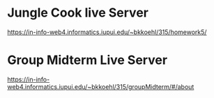 
# Jungle Cook live Server
https://in-info-web4.informatics.iupui.edu/~bkkoehl/315/homework5/

# Group Midterm Live Server
https://in-info-web4.informatics.iupui.edu/~bkkoehl/315/groupMidterm/#/about
